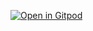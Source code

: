 [![Open in Gitpod](https://gitpod.io/button/open-in-gitpod.svg)](https://gitpod.io/#https://github.com/arazhil/test-gitpod)
